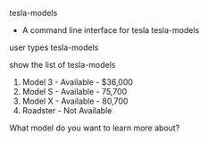 tesla-models
- A command line interface for tesla tesla-models

user types tesla-models

show the list of tesla-models

1. Model 3 - Available - $36,000
2. Model S - Available - 75,700
3. Model X - Available - 80,700
4. Roadster - Not Available

What model do you want to learn more about?
